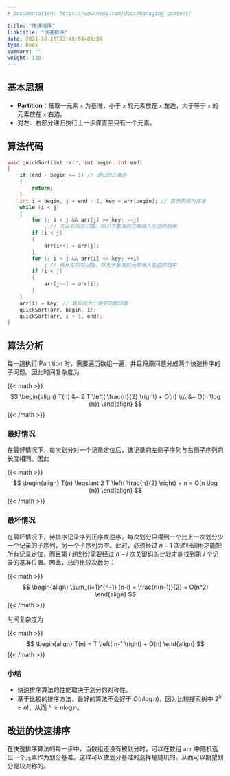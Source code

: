 ```yaml
---
# Documentation: https://wowchemy.com/docs/managing-content/

title: "快速排序"
linktitle: "快速排序"
date: 2021-10-16T22:48:54+08:00
type: book
summary: ""
weight: 130
---
```


<!--more-->

## 基本思想

- **Partition**：任取一元素 `x` 为基准，小于 `x` 的元素放在 `x` 左边，大于等于 `x` 的元素放在 `x` 右边。
- 对左、右部分递归执行上一步骤直至只有一个元素。

## 算法代码

```cpp
void quickSort(int *arr, int begin, int end)
{
    if (end - begin <= 1) // 递归终止条件
    {
        return;
    }
    int i = begin, j = end - 1, key = arr[begin]; // 首元素视为基准
    while (i < j)
    {
        for (; i < j && arr[j] >= key; --j)
            ; // 先从右向左扫描，将小于基准的元素填入左边的坑中
        if (i < j)
        {
            arr[i++] = arr[j];
        }
        for (; i < j && arr[i] <= key; ++i)
            ; // 再从左向右扫描，将大于基准的元素填入右边的坑中
        if (i < j)
        {
            arr[j--] = arr[i];
        }
    }
    arr[i] = key; // 最后将大小居中的数回填
    quickSort(arr, begin, i);
    quickSort(arr, i + 1, end);
}
```

## 算法分析

每一趟执行 Partition 时，需要遍历数组一遍，并且将原问题分成两个快速排序的子问题。因此时间复杂度为

{{< math >}}
$$
\begin{align}
T(n) &= 2 T \left( \frac{n}{2} \right) + O(n) \\\\
&= O(n \log {n})
\end{align}
$$
{{< /math >}}

### 最好情况

在最好情况下，每次划分对一个记录定位后，该记录的左侧子序列与右侧子序列的长度相同。因此

{{< math >}}
$$
\begin{align}
T(n) \leqslant 2 T \left( \frac{n}{2} \right) + n = O(n \log {n})
\end{align}
$$
{{< /math >}}

### 最坏情况

在最坏情况下，待排序记录序列正序或逆序。每次划分只得到一个比上一次划分少一个记录的子序列，另一个子序列为空。此时，必须经过 $n-1$ 次递归调用才能把所有记录定位，而且第 $i$ 趟划分需要经过 $n-i$ 次关键码的比较才能找到第 $i$ 个记录的基准位置。因此，总的比较次数为：

{{< math >}}
$$
\begin{align}
\sum_{i=1}^{n-1} (n-i) = \frac{n(n-1)}{2} = O(n^2)
\end{align}
$$
{{< /math >}}

时间复杂度为

{{< math >}}
$$
\begin{align}
T(n) = T \left( n-1 \right) + O(n)
\end{align}
$$
{{< /math >}}

### 小结

- 快速排序算法的性能取决于划分的对称性。
- 基于比较的排序方法，最好的算法不会好于 $O(n \log {n})$，因为比较搜索树中 $2^h \geqslant n!$，从而 $h \geqslant n \log {n}$。

## 改进的快速排序

在快速排序算法的每一步中，当数组还没有被划分时，可以在数组 `arr` 中随机选出一个元素作为划分基准。这样可以使划分基准的选择是随机的，从而可以期望划
分是较对称的。